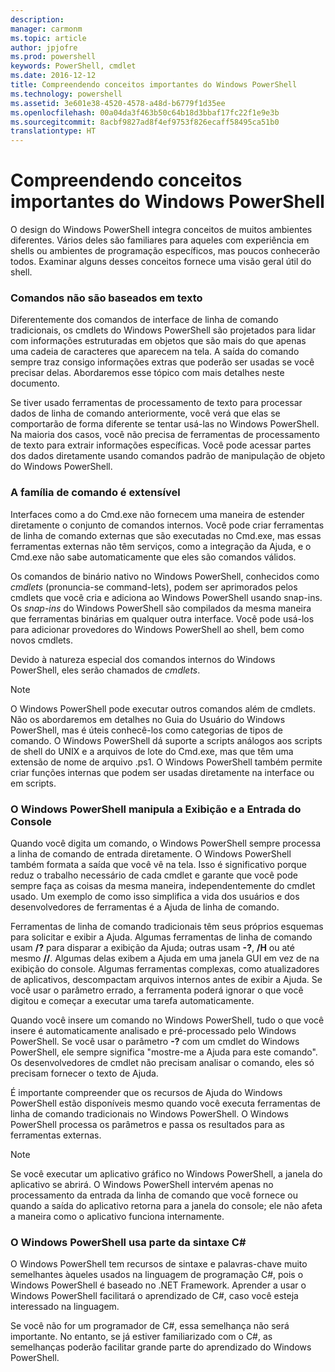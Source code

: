 ```yaml
---
description: 
manager: carmonm
ms.topic: article
author: jpjofre
ms.prod: powershell
keywords: PowerShell, cmdlet
ms.date: 2016-12-12
title: Compreendendo conceitos importantes do Windows PowerShell
ms.technology: powershell
ms.assetid: 3e601e38-4520-4578-a48d-b6779f1d35ee
ms.openlocfilehash: 00a04da3f463b50c64b18d3bbaf17fc22f1e9e3b
ms.sourcegitcommit: 8acbf9827ad8f4ef9753f826ecaff58495ca51b0
translationtype: HT
---
```

# <a name="understanding-important-windows-powershell-concepts"></a>Compreendendo conceitos importantes do Windows PowerShell
O design do Windows PowerShell integra conceitos de muitos ambientes diferentes. Vários deles são familiares para aqueles com experiência em shells ou ambientes de programação específicos, mas poucos conhecerão todos. Examinar alguns desses conceitos fornece uma visão geral útil do shell.

### <a name="commands-are-not-text-based"></a>Comandos não são baseados em texto
Diferentemente dos comandos de interface de linha de comando tradicionais, os cmdlets do Windows PowerShell são projetados para lidar com informações estruturadas em objetos que são mais do que apenas uma cadeia de caracteres que aparecem na tela. A saída do comando sempre traz consigo informações extras que poderão ser usadas se você precisar delas. Abordaremos esse tópico com mais detalhes neste documento.

Se tiver usado ferramentas de processamento de texto para processar dados de linha de comando anteriormente, você verá que elas se comportarão de forma diferente se tentar usá-las no Windows PowerShell. Na maioria dos casos, você não precisa de ferramentas de processamento de texto para extrair informações específicas. Você pode acessar partes dos dados diretamente usando comandos padrão de manipulação de objeto do Windows PowerShell.

### <a name="the-command-family-is-extensible"></a>A família de comando é extensível
Interfaces como a do Cmd.exe não fornecem uma maneira de estender diretamente o conjunto de comandos internos. Você pode criar ferramentas de linha de comando externas que são executadas no Cmd.exe, mas essas ferramentas externas não têm serviços, como a integração da Ajuda, e o Cmd.exe não sabe automaticamente que eles são comandos válidos.

Os comandos de binário nativo no Windows PowerShell, conhecidos como *cmdlets* (pronuncia-se command-lets), podem ser aprimorados pelos cmdlets que você cria e adiciona ao Windows PowerShell usando snap-ins. Os *snap-ins* do Windows PowerShell são compilados da mesma maneira que ferramentas binárias em qualquer outra interface. Você pode usá-los para adicionar provedores do Windows PowerShell ao shell, bem como novos cmdlets.

Devido à natureza especial dos comandos internos do Windows PowerShell, eles serão chamados de *cmdlets*.

> [!NOTE]
> O Windows PowerShell pode executar outros comandos além de cmdlets. Não os abordaremos em detalhes no Guia do Usuário do Windows PowerShell, mas é úteis conhecê-los como categorias de tipos de comando. O Windows PowerShell dá suporte a scripts análogos aos scripts de shell do UNIX e a arquivos de lote do Cmd.exe, mas que têm uma extensão de nome de arquivo .ps1. O Windows PowerShell também permite criar funções internas que podem ser usadas diretamente na interface ou em scripts.

### <a name="windows-powershell-handles-console-input-and-display"></a>O Windows PowerShell manipula a Exibição e a Entrada do Console
Quando você digita um comando, o Windows PowerShell sempre processa a linha de comando de entrada diretamente. O Windows PowerShell também formata a saída que você vê na tela. Isso é significativo porque reduz o trabalho necessário de cada cmdlet e garante que você pode sempre faça as coisas da mesma maneira, independentemente do cmdlet usado. Um exemplo de como isso simplifica a vida dos usuários e dos desenvolvedores de ferramentas é a Ajuda de linha de comando.

Ferramentas de linha de comando tradicionais têm seus próprios esquemas para solicitar e exibir a Ajuda. Algumas ferramentas de linha de comando usam **/?** para disparar a exibição da Ajuda; outras usam **-?**, **/H** ou até mesmo **//**. Algumas delas exibem a Ajuda em uma janela GUI em vez de na exibição do console. Algumas ferramentas complexas, como atualizadores de aplicativos, descompactam arquivos internos antes de exibir a Ajuda. Se você usar o parâmetro errado, a ferramenta poderá ignorar o que você digitou e começar a executar uma tarefa automaticamente.

Quando você insere um comando no Windows PowerShell, tudo o que você insere é automaticamente analisado e pré-processado pelo Windows PowerShell. Se você usar o parâmetro **-?** com um cmdlet do Windows PowerShell, ele sempre significa "mostre-me a Ajuda para este comando". Os desenvolvedores de cmdlet não precisam analisar o comando, eles só precisam fornecer o texto de Ajuda.

É importante compreender que os recursos de Ajuda do Windows PowerShell estão disponíveis mesmo quando você executa ferramentas de linha de comando tradicionais no Windows PowerShell. O Windows PowerShell processa os parâmetros e passa os resultados para as ferramentas externas.

> [!NOTE]
> Se você executar um aplicativo gráfico no Windows PowerShell, a janela do aplicativo se abrirá. O Windows PowerShell intervém apenas no processamento da entrada da linha de comando que você fornece ou quando a saída do aplicativo retorna para a janela do console; ele não afeta a maneira como o aplicativo funciona internamente.

### <a name="windows-powershell-uses-some-c-syntax"></a>O Windows PowerShell usa parte da sintaxe C#
O Windows PowerShell tem recursos de sintaxe e palavras-chave muito semelhantes àqueles usados na linguagem de programação C#, pois o Windows PowerShell é baseado no .NET Framework. Aprender a usar o Windows PowerShell facilitará o aprendizado de C#, caso você esteja interessado na linguagem.

Se você não for um programador de C#, essa semelhança não será importante. No entanto, se já estiver familiarizado com o C#, as semelhanças poderão facilitar grande parte do aprendizado do Windows PowerShell.

